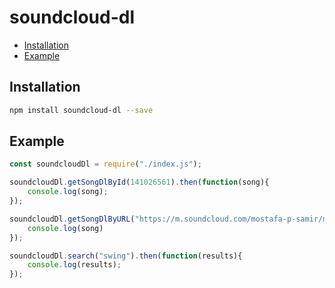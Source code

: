 # soundcloud-dl

<!-- vim-markdown-toc GFM -->

* [Installation](#installation)
* [Example](#example)

<!-- vim-markdown-toc -->

## Installation

```bash
npm install soundcloud-dl --save
```

## Example

```javascript
const soundcloudDl = require("./index.js");

soundcloudDl.getSongDlById(141026561).then(function(song){
	console.log(song);
});

soundcloudDl.getSongDlByURL("https://m.soundcloud.com/mostafa-p-samir/mgk-swing-life-away").then(function(song){
	console.log(song)
});

soundcloudDl.search("swing").then(function(results){
	console.log(results);
});

```

